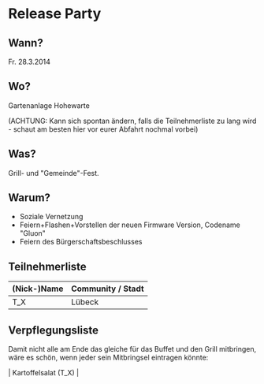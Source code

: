 # Release Party

## Wann?

Fr. 28.3.2014

## Wo?

Gartenanlage Hohewarte

(ACHTUNG: Kann sich spontan ändern, falls die Teilnehmerliste zu lang wird -
schaut am besten hier vor eurer Abfahrt nochmal vorbei)

## Was?

Grill- und "Gemeinde"-Fest.

## Warum?

* Soziale Vernetzung
* Feiern+Flashen+Vorstellen der neuen Firmware Version, Codename "Gluon"
* Feiern des Bürgerschaftsbeschlusses

## Teilnehmerliste

| (Nick-)Name | Community / Stadt |
|-------------|-------------------|
| T_X         | Lübeck            |

## Verpflegungsliste

Damit nicht alle am Ende das gleiche für das Buffet und den Grill mitbringen,
wäre es schön, wenn jeder sein Mitbringsel eintragen könnte:

| Kartoffelsalat (T_X) |
